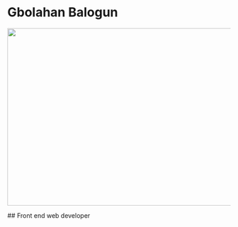 # Gbolahan Balogun
<p align="center">
  <img width="560" height="400" src="https://github.com/gbolame/gbolame/blob/master/img/code_development_%20(1).svg">
</p>
## Front end web developer